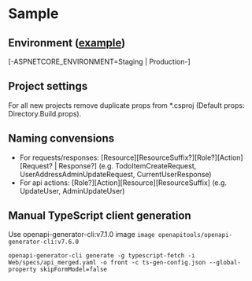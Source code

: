 # Sample

## Environment ([example](./env.example.json))
[-ASPNETCORE_ENVIRONMENT=Staging | Production-]  

## Project settings
For all new projects remove duplicate props from *.csproj (Default props: Directory.Build.props).

## Naming convensions
- For requests/responses: [Resource][ResourceSuffix?][Role?][Action][Request? | Response?] (e.g. TodoItemCreateRequest, UserAddressAdminUpdateRequest, CurrentUserResponse)
- For api actions: [Role?][Action][Resource][ResourceSuffix] (e.g. UpdateUser, AdminUpdateUser)

## Manual TypeScript client generation
Use openapi-generator-cli:v7.1.0
image `image openapitools/openapi-generator-cli:v7.6.0`
```
openapi-generator-cli generate -g typescript-fetch -i Web/specs/api_merged.yaml -o front -c ts-gen-config.json --global-property skipFormModel=false
```